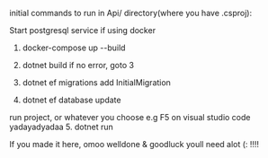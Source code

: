 initial commands to run in Api/ directory(where you have .csproj):

Start postgresql service if using docker
1. docker-compose up --build 

2. dotnet build
if no error, goto 3

3. dotnet ef migrations add InitialMigration

4. dotnet ef database update

run project, or whatever you choose e.g F5 on visual studio code yadayadyadaa
5. dotnet run

If you made it here, omoo welldone & goodluck youll need alot (: !!!!
